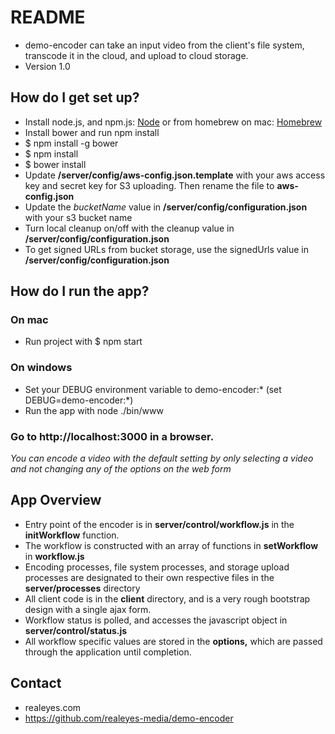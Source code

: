 # README #

* demo-encoder can take an input video from the client's file system, transcode it in the cloud, and upload to cloud storage.
* Version 1.0

## How do I get set up? ##

* Install node.js, and npm.js: [Node](https://nodejs.org/en/) or from homebrew on mac: [Homebrew](http://brew.sh/)
* Install bower and run npm install
* $ npm install -g bower
* $ npm install
* $ bower install
* Update **/server/config/aws-config.json.template** with your aws access key and secret key for S3 uploading. Then rename the file to **aws-config.json**
* Update the *bucketName* value in **/server/config/configuration.json** with your s3 bucket name
* Turn local cleanup on/off with the cleanup value in **/server/config/configuration.json**
* To get signed URLs from bucket storage, use the signedUrls value in **/server/config/configuration.json**

## How do I run the app? ##

### On mac ###
* Run project with $ npm start
### On windows ###
* Set your DEBUG environment variable to demo-encoder:*  (set DEBUG=demo-encoder:*)
* Run the app with node ./bin/www

### Go to http://localhost:3000 in a browser. ###



*You can encode a video with the default setting by only selecting a video and not changing any of the options on the web form*

## App Overview ##
* Entry point of the encoder is in **server/control/workflow.js** in the **initWorkflow** function.
* The workflow is constructed with an array of functions in **setWorkflow** in **workflow.js**
* Encoding processes, file system processes, and storage upload processes are designated to their own respective files in the **server/processes** directory
* All client code is in the **client** directory, and is a very rough bootstrap design with a single ajax form.
* Workflow status is polled, and accesses the javascript object in **server/control/status.js**
* All workflow specific values are stored in the **options,** which are passed through the application until completion.

## Contact ##

* realeyes.com
* https://github.com/realeyes-media/demo-encoder